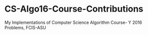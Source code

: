# CS-Algo16-Course-Contributions
My Implementations of Computer Science Algorithm Course- Y 2016 Problems, FCIS-ASU
